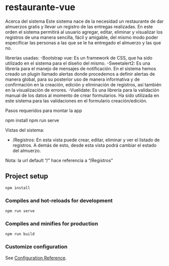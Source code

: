 # restaurante-vue


Acerca del sistema
Este sistema nace de la necesidad un restaurante de dar almuerzos gratis y llevar un registro de las entregas realizadas.
En este orden el sistema permitirá al usuario agregar, editar, eliminar y visualizar los registros de una manera sencilla, fácil y amigable, del mismo modo poder especificar las personas a las que se le ha entregado el almuerzo y las que no.

librerías usadas:
   -Bootstrap vue: Es un framework de CSS, que ha sido utilizado en el sistema para el diseño del mismo.
   -Sweetalert2: Es una librería para el manejo de mensajes de notificación. En el sistema hemos creado un plugin llamado alertas donde procedemos a definir alertas de manera global, para su posterior uso de manera informativa y de confirmación en la creación, edición y eliminación de registros, así también en la visualización de errores.
   -Vuelidate: Es una librería para la validación manual de los datos al momento de crear formularios. Ha sido utilizada en este sistema para las validaciones en el formulario creación/edición.

Pasos requeridos para montar la app

npm install
npm run serve

Vistas del sistema:
-	/Registros: En esta vista puede crear, editar, eliminar y ver el listado de registros. A demás de esto, desde esta vista podrá cambiar el estado del almuerzo.

Nota: la url default “/” hace referencia a “/Registros”



## Project setup
```
npm install
```

### Compiles and hot-reloads for development
```
npm run serve
```

### Compiles and minifies for production
```
npm run build
```

### Customize configuration
See [Configuration Reference](https://cli.vuejs.org/config/).

